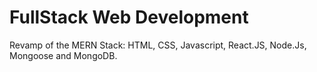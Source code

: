 # FullStack Web Development 

Revamp of the MERN Stack: HTML, CSS, Javascript, React.JS, Node.Js, Mongoose and MongoDB.
